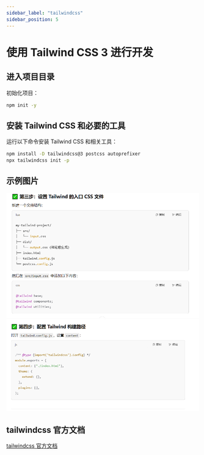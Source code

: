 ```yaml
---
sidebar_label: "tailwindcss"
sidebar_position: 5
---
```

# 使用 Tailwind CSS 3 进行开发

## 进入项目目录

初始化项目：

```bash
npm init -y
```

## 安装 Tailwind CSS 和必要的工具

运行以下命令安装 Tailwind CSS 和相关工具：

```bash
npm install -D tailwindcss@3 postcss autoprefixer
npx tailwindcss init -p
```

## 示例图片

![示例图片](../../../src/image/t_image23.png)
![示例图片](../../../src/image/t_image24.png)

## tailwindcss 官方文档

[tailwindcss 官方文档](https://tailwindcss.com/docs/installation?ref=devdocs)
